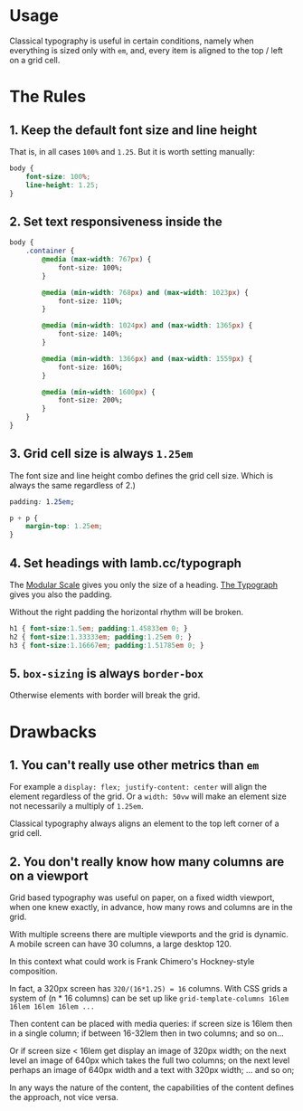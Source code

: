 # Usage

Classical typography is useful in certain conditions, namely when everything is sized only with `em`, and, every item is aligned to the top / left on a grid cell.

# The Rules

## 1. Keep the default <body> font size and line height

That is, in all cases `100%` and `1.25`. But it is worth setting manually:

```css
body {
	font-size: 100%;
	line-height: 1.25;
}
```

## 2. Set text responsiveness inside the <body>

```css
body {
	.container {
		@media (max-width: 767px) {
			font-size: 100%;
		}

		@media (min-width: 768px) and (max-width: 1023px) {
			font-size: 110%;
		}

		@media (min-width: 1024px) and (max-width: 1365px) {
			font-size: 140%;
		}

		@media (min-width: 1366px) and (max-width: 1559px) {
			font-size: 160%;
		}

		@media (min-width: 1600px) {
			font-size: 200%;
		}
	}
}
```

## 3. Grid cell size is always `1.25em`

The <body> font size and line height combo defines the grid cell size. Which is always the same regardless of 2.)

```css
padding: 1.25em;

p + p {
	margin-top: 1.25em;
}
```

## 4. Set headings with lamb.cc/typograph

The [Modular Scale](https://www.modularscale.com/) gives you only the size of a heading. [The Typograph](http://lamb.cc/typograph/) gives you also the padding.

Without the right padding the horizontal rhythm will be broken.

```css
h1 { font-size:1.5em; padding:1.45833em 0; }
h2 { font-size:1.33333em; padding:1.25em 0; }
h3 { font-size:1.16667em; padding:1.51785em 0; }
```

## 5. `box-sizing` is always `border-box`

Otherwise elements with border will break the grid.


# Drawbacks

## 1. You can't really use other metrics than `em`

For example a `display: flex; justify-content: center` will align the element regardless of the grid. Or a `width: 50vw` will make an element size not necessarily a multiply of `1.25em`.

Classical typography always aligns an element to the top left corner of a grid cell.

## 2. You don't really know how many columns are on a viewport

Grid based typography was useful on paper, on a fixed width viewport, when one knew exactly, in advance, how many rows and columns are in the grid.

With multiple screens there are multiple viewports and the grid is dynamic. A mobile screen can have 30 columns, a large desktop 120.

In this context what could work is Frank Chimero's Hockney-style composition.

In fact, a 320px screen has `320/(16*1.25) = 16` columns. With CSS grids a system of (n * 16 columns) can be set up like `grid-template-columns 16lem 16lem 16lem 16lem ...`

Then content can be placed with media queries: if screen size is 16lem then in a single column; if between 16-32lem then in two columns; and so on...

Or if screen size < 16lem get display an image of 320px width; on the next level an image of 640px which takes the full two columns; on the next level perhaps an image of 640px width and a text with 320px width; ... and so on;

In any ways the nature of the content, the capabilities of the content defines the approach, not vice versa.
